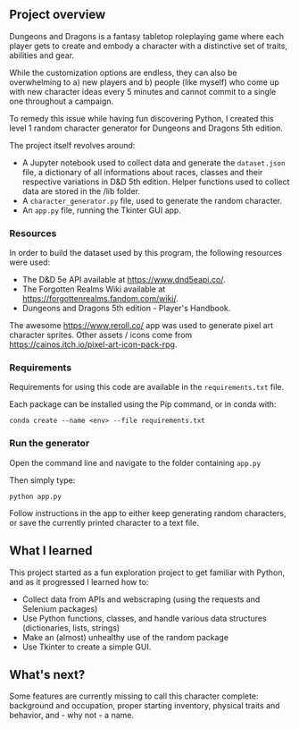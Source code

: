 ## Project overview

Dungeons and Dragons is a fantasy tabletop roleplaying game where each player gets to create and embody a character with a distinctive set of traits, abilities and gear. 

While the customization options are endless, they can also be overwhelming to a) new players and b) people (like myself) who come up with new character ideas every 5 minutes and cannot commit to a single one throughout a campaign. 

To remedy this issue while having fun discovering Python, I created this level 1 random character generator for Dungeons and Dragons 5th edition. 

The project itself revolves around:

- A Jupyter notebook used to collect data and generate the `dataset.json` file, a dictionary of all informations about races, classes and their respective variations in D&D 5th edition. Helper functions used to collect data are stored in the /lib folder.
- A `character_generator.py` file, used to generate the random character.
- An `app.py` file, running the Tkinter GUI app.


### Resources

In order to build the dataset used by this program, the following resources were used:

- The D&D 5e API available at https://www.dnd5eapi.co/.
- The Forgotten Realms Wiki available at https://forgottenrealms.fandom.com/wiki/.
- Dungeons and Dragons 5th edition - Player's Handbook.

The awesome https://www.reroll.co/ app was used to generate pixel art character sprites. Other assets / icons come from https://cainos.itch.io/pixel-art-icon-pack-rpg.

### Requirements

Requirements for using this code are available in the `requirements.txt` file.

Each package can be installed using the Pip command, or in conda with:

`conda create --name <env> --file requirements.txt`


### Run the generator

Open the command line and navigate to the folder containing `app.py`

Then simply type:

`python app.py`

Follow instructions in the app to either keep generating random characters, or save the currently printed character to a text file.


## What I learned

This project started as a fun exploration project to get familiar with Python, and as it progressed I learned how to:

- Collect data from APIs and webscraping (using the requests and Selenium packages)
- Use Python functions, classes, and handle various data structures (dictionaries, lists, strings)
- Make an (almost) unhealthy use of the random package
- Use Tkinter to create a simple GUI.


## What's next?

Some features are currently missing to call this character complete: background and occupation, proper starting inventory, physical traits and behavior, and - why not - a name.
